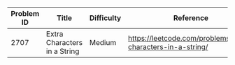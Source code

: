 | Problem ID | Title | Difficulty | Reference
| --- | --- | --- | ---
| 2707 | Extra Characters in a String | Medium | https://leetcode.com/problems/extra-characters-in-a-string/
